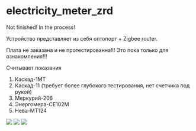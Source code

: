 # electricity_meter_zrd

Not finished! In the process!

Устройство представляет из себя оптопорт + Zigbee router.

Плата не заказана и не протестированна!!! Это пока только для ознакомления!!!

Считывает показания

1. Каскад-1МТ 
2. Каскад-11 (требует более глубокого тестирования, нет счетчика под рукой)
3. Меркурий-206
4. Энергомера-СЕ102М
5. Нева-МТ124


<img src="https://raw.githubusercontent.com/slacky1965/electricity_meter_zrd/main/doc/images/tlsr8258_dongle.jpg"/>

<img src="https://raw.githubusercontent.com/slacky1965/electricity_meter_zrd/main/doc/images/E180-Z5812SP.jpg"/>

<img src="https://raw.githubusercontent.com/slacky1965/electricity_meter_zrd/main/doc/images/Schematic_Electricity_Meter_zrd.jpg"/>
